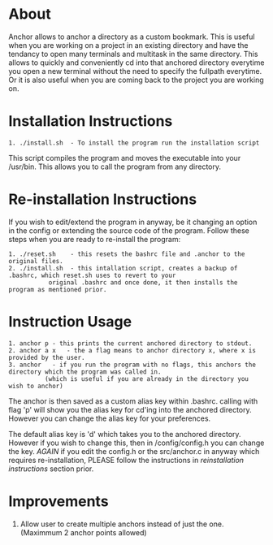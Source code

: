 # About

Anchor allows to anchor a directory as a custom bookmark. This is useful when you are working on a project in an existing directory
and have the tendancy to open many terminals and multitask in the same directory. This allows to quickly and conveniently cd into that anchored directory everytime you open a new terminal without the need to specify the fullpath everytime. Or it is also useful when you are coming back to the project you are working on.



# Installation Instructions

	1. ./install.sh  - To install the program run the installation script

This script compiles the program and moves the executable into your /usr/bin. This allows you to call the program
from any directory.

# Re-installation Instructions

If you wish to edit/extend the program in anyway, be it changing an option in the config or extending
the source code of the program. Follow these steps when you are ready to re-install the program:

	1. ./reset.sh    - this resets the bashrc file and .anchor to the original files.
	2. ./install.sh  - this intallation script, creates a backup of .bashrc, which reset.sh uses to revert to your
			   original .bashrc and once done, it then installs the program as mentioned prior.




# Instruction Usage

	1. anchor p	- this prints the current anchored directory to stdout.
	2. anchor a x   - the a flag means to anchor directory x, where x is provided by the user.
	3. anchor	- if you run the program with no flags, this anchors the directory which the program was called in.
			  (which is useful if you are already in the directory you wish to anchor)



The anchor is then saved as a custom alias key within .bashrc. calling with flag 'p' will show you the alias key
for cd'ing into the anchored directory. However you can change the alias key for your preferences.


The default alias key is 'd' which takes you to the anchored directory. However if you wish to change this, then in
/config/config.h you can change the key. *AGAIN* if you edit the config.h or the src/anchor.c in anyway which requires
re-installation, PLEASE follow the instructions in *reinstallation instructions* section prior.


# Improvements

1. Allow user to create multiple anchors instead of just the one. (Maximmum 2 anchor points allowed)
